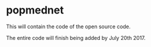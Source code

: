 # popmednet
This will contain the code of the open source code. 

The entire code will finish being added by July 20th 2017. 
